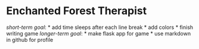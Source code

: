 # **Enchanted Forest Therapist**
 _short-term goal_:
    * add time sleeps after each line break
    * add colors
    * finish writing game
_longer-term goal_:
    * make flask app for game
    * use markdown in github for profile
